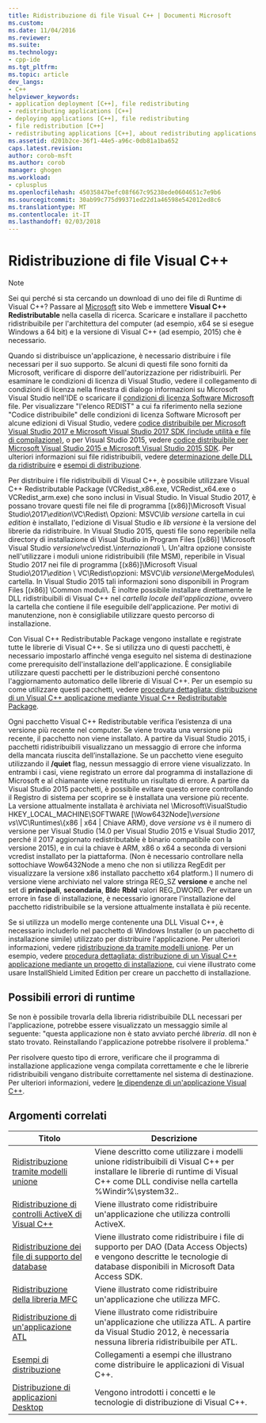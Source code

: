 ```yaml
---
title: Ridistribuzione di file Visual C++ | Documenti Microsoft
ms.custom: 
ms.date: 11/04/2016
ms.reviewer: 
ms.suite: 
ms.technology:
- cpp-ide
ms.tgt_pltfrm: 
ms.topic: article
dev_langs:
- C++
helpviewer_keywords:
- application deployment [C++], file redistributing
- redistributing applications [C++]
- deploying applications [C++], file redistributing
- file redistribution [C++]
- redistributing applications [C++], about redistributing applications
ms.assetid: d201b2ce-36f1-44e5-a96c-0db81a1ba652
caps.latest.revision: 
author: corob-msft
ms.author: corob
manager: ghogen
ms.workload:
- cplusplus
ms.openlocfilehash: 45035847befc08f667c95238ede0604651c7e9b6
ms.sourcegitcommit: 30ab99c775d99371ed22d1a46598e542012ed8c6
ms.translationtype: MT
ms.contentlocale: it-IT
ms.lasthandoff: 02/03/2018
---
```

# <a name="redistributing-visual-c-files"></a>Ridistribuzione di file Visual C++

> [!NOTE]
> Sei qui perché si sta cercando un download di uno dei file di Runtime di Visual C++? Passare al [Microsoft](http://www.microsoft.com/) sito Web e immettere **Visual C++ Redistributable** nella casella di ricerca. Scaricare e installare il pacchetto ridistribuibile per l'architettura del computer (ad esempio, x64 se si esegue Windows a 64 bit) e la versione di Visual C++ (ad esempio, 2015) che è necessario.

Quando si distribuisce un'applicazione, è necessario distribuire i file necessari per il suo supporto. Se alcuni di questi file sono forniti da Microsoft, verificare di disporre dell'autorizzazione per ridistribuirli. Per esaminare le condizioni di licenza di Visual Studio, vedere il collegamento di condizioni di licenza nella finestra di dialogo informazioni su Microsoft Visual Studio nell'IDE o scaricare il [condizioni di licenza Software Microsoft](http://go.microsoft.com/fwlink/p/?LinkId=831114) file. Per visualizzare "l'elenco REDIST" a cui fa riferimento nella sezione "Codice distribuibile" delle condizioni di licenza Software Microsoft per alcune edizioni di Visual Studio, vedere [codice distribuibile per Microsoft Visual Studio 2017 e Microsoft Visual Studio 2017 SDK (include utilità e file di compilazione)](http://go.microsoft.com/fwlink/p/?LinkId=823098), o per Visual Studio 2015, vedere [codice distribuibile per Microsoft Visual Studio 2015 e Microsoft Visual Studio 2015 SDK](http://go.microsoft.com/fwlink/p/?LinkId=523763). Per ulteriori informazioni sui file ridistribuibili, vedere [determinazione delle DLL da ridistribuire](../ide/determining-which-dlls-to-redistribute.md) e [esempi di distribuzione](../ide/deployment-examples.md).

Per distribuire i file ridistribuibili di Visual C++, è possibile utilizzare Visual C++ Redistributable Package (VCRedist\_x86.exe, VCRedist\_x64.exe o VCRedist\_arm.exe) che sono inclusi in Visual Studio. In Visual Studio 2017, è possano trovare questi file nei file di programma [(x86)]\\Microsoft Visual Studio\\2017\\_edition_\\VC\\Redist\\ Opzioni: MSVC\\_lib versione_ cartella in cui _edition_ è installato, l'edizione di Visual Studio e _lib versione_ è la versione del librerie da ridistribuire. In Visual Studio 2015, questi file sono reperibile nella directory di installazione di Visual Studio in Program Files [(x86)] \Microsoft Visual Studio *versione*\vc\redist.\\*internazionali* \\. Un'altra opzione consiste nell'utilizzare i moduli unione ridistribuibili (file MSM), reperibile in Visual Studio 2017 nei file di programma [(x86)]\\Microsoft Visual Studio\\2017\\_edition_ \\ VC\\Redist\\opzioni: MSVC\\_lib versione_\\MergeModules\\ cartella. In Visual Studio 2015 tali informazioni sono disponibili in Program Files [(x86)] \Common moduli\\. È inoltre possibile installare direttamente le DLL ridistribuibili di Visual C++ nel *cartella locale dell'applicazione*, ovvero la cartella che contiene il file eseguibile dell'applicazione. Per motivi di manutenzione, non è consigliabile utilizzare questo percorso di installazione.

Con Visual C++ Redistributable Package vengono installate e registrate tutte le librerie di Visual C++. Se si utilizza uno di questi pacchetti, è necessario impostarlo affinché venga eseguito nel sistema di destinazione come prerequisito dell'installazione dell'applicazione. È consigliabile utilizzare questi pacchetti per le distribuzioni perché consentono l'aggiornamento automatico delle librerie di Visual C++. Per un esempio su come utilizzare questi pacchetti, vedere [procedura dettagliata: distribuzione di un Visual C++ applicazione mediante Visual C++ Redistributable Package](../ide/deploying-visual-cpp-application-by-using-the-vcpp-redistributable-package.md).

Ogni pacchetto Visual C++ Redistributable verifica l’esistenza di una versione più recente nel computer. Se viene trovata una versione più recente, il pacchetto non viene installato. A partire da Visual Studio 2015, i pacchetti ridistribuibili visualizzano un messaggio di errore che informa della mancata riuscita dell’installazione. Se un pacchetto viene eseguito utilizzando il **/quiet** flag, nessun messaggio di errore viene visualizzato. In entrambi i casi, viene registrato un errore dal programma di installazione di Microsoft e al chiamante viene restituito un risultato di errore. A partire da Visual Studio 2015 pacchetti, è possibile evitare questo errore controllando il Registro di sistema per scoprire se è installata una versione più recente. La versione attualmente installata è archiviata nel \Microsoft\VisualStudio HKEY_LOCAL_MACHINE\SOFTWARE [\Wow6432Node]\\_versione vs_\VC\Runtimes\\{x86 | x64 | Chiave ARM}, dove _versione vs_ è il numero di versione per Visual Studio (14.0 per Visual Studio 2015 e Visual Studio 2017, perché il 2017 aggiornato redistributable è binario compatibile con la versione 2015), e in cui la chiave è ARM, x86 o x64 a seconda di versioni vcredist installato per la piattaforma. (Non è necessario controllare nella sottochiave Wow6432Node a meno che non si utilizza RegEdit per visualizzare la versione x86 installato pacchetto x64 platform.) Il numero di versione viene archiviato nel valore stringa REG_SZ **versione** e anche nel set di **principali**, **secondaria**, **Bld**e **Rbld** valori REG_DWORD. Per evitare un errore in fase di installazione, è necessario ignorare l'installazione del pacchetto ridistribuibile se la versione attualmente installata è più recente.

Se si utilizza un modello merge contenente una DLL Visual C++, è necessario includerlo nel pacchetto di Windows Installer (o un pacchetto di installazione simile) utilizzato per distribuire l'applicazione. Per ulteriori informazioni, vedere [ridistribuzione da tramite modelli unione](../ide/redistributing-components-by-using-merge-modules.md). Per un esempio, vedere [procedura dettagliata: distribuzione di un Visual C++ applicazione mediante un progetto di installazione](../ide/walkthrough-deploying-a-visual-cpp-application-by-using-a-setup-project.md), cui viene illustrato come usare InstallShield Limited Edition per creare un pacchetto di installazione.

## <a name="potential-run-time-errors"></a>Possibili errori di runtime

Se non è possibile trovarla della libreria ridistribuibile DLL necessari per l'applicazione, potrebbe essere visualizzato un messaggio simile al seguente: "questa applicazione non è stato avviato perché *libreria*. dll non è stato trovato. Reinstallando l'applicazione potrebbe risolvere il problema."

Per risolvere questo tipo di errore, verificare che il programma di installazione applicazione venga compilata correttamente e che le librerie ridistribuibili vengano distribuite correttamente nel sistema di destinazione. Per ulteriori informazioni, vedere [le dipendenze di un'applicazione Visual C++](../ide/understanding-the-dependencies-of-a-visual-cpp-application.md).

## <a name="related-topics"></a>Argomenti correlati

|Titolo|Descrizione|
|-----------|-----------------|
|[Ridistribuzione tramite modelli unione](../ide/redistributing-components-by-using-merge-modules.md)|Viene descritto come utilizzare i modelli unione ridistribuibili di Visual C++ per installare le librerie di runtime di Visual C++ come DLL condivise nella cartella %Windir%\system32\..|
|[Ridistribuzione di controlli ActiveX di Visual C++](../ide/redistributing-visual-cpp-activex-controls.md)|Viene illustrato come ridistribuire un'applicazione che utilizza controlli ActiveX.|
|[Ridistribuzione dei file di supporto del database](../ide/redistributing-database-support-files.md)|Viene illustrato come ridistribuire i file di supporto per DAO (Data Access Objects) e vengono descritte le tecnologie di database disponibili in Microsoft Data Access SDK.|
|[Ridistribuzione della libreria MFC](../ide/redistributing-the-mfc-library.md)|Viene illustrato come ridistribuire un'applicazione che utilizza MFC.|
|[Ridistribuzione di un'applicazione ATL](../ide/redistributing-an-atl-application.md)|Viene illustrato come ridistribuire un'applicazione che utilizza ATL. A partire da Visual Studio 2012, è necessaria nessuna libreria ridistribuibile per ATL.|
|[Esempi di distribuzione](../ide/deployment-examples.md)|Collegamenti a esempi che illustrano come distribuire le applicazioni di Visual C++.|
|[Distribuzione di applicazioni Desktop](../ide/deploying-native-desktop-applications-visual-cpp.md)|Vengono introdotti i concetti e le tecnologie di distribuzione di Visual C++.|